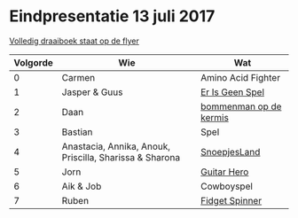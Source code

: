 # Eindpresentatie 13 juli 2017

[Volledig draaiboek staat op de flyer](../../Publiciteit/20170713Eindpresentatie.png)

Volgorde | Wie | Wat
---|---|---
0|Carmen|Amino Acid Fighter
1|Jasper & Guus|[Er Is Geen Spel](https://scratch.mit.edu/projects/167684369/)
2|Daan|[bommenman op de kermis](https://scratch.mid.edu/projects/159529802/)
3|Bastian|Spel
4|Anastacia, Annika, Anouk, Priscilla, Sharissa & Sharona|[SnoepjesLand](https://github.com/modanung/SnoepjesLand)
5|Jorn|[Guitar Hero](https://github.com/jorn600/OurGuitarHero)
6|Aik & Job|Cowboyspel
7|Ruben|[Fidget Spinner](https://github.com/ruben-bouman/fidget-spinner)
